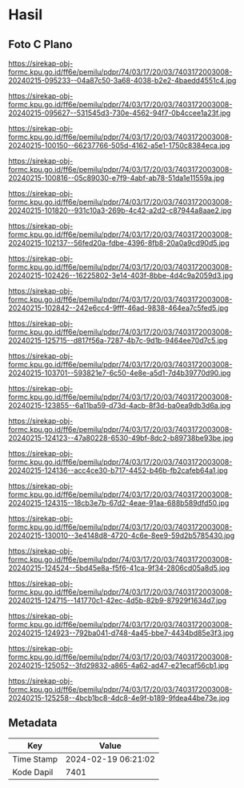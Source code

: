 # Hasil

## Foto C Plano

https://sirekap-obj-formc.kpu.go.id/ff6e/pemilu/pdpr/74/03/17/20/03/7403172003008-20240215-095233--04a87c50-3a68-4038-b2e2-4baedd4551c4.jpg

https://sirekap-obj-formc.kpu.go.id/ff6e/pemilu/pdpr/74/03/17/20/03/7403172003008-20240215-095627--531545d3-730e-4562-94f7-0b4ccee1a23f.jpg

https://sirekap-obj-formc.kpu.go.id/ff6e/pemilu/pdpr/74/03/17/20/03/7403172003008-20240215-100150--66237766-505d-4162-a5e1-1750c8384eca.jpg

https://sirekap-obj-formc.kpu.go.id/ff6e/pemilu/pdpr/74/03/17/20/03/7403172003008-20240215-100816--05c89030-e7f9-4abf-ab78-51da1e11559a.jpg

https://sirekap-obj-formc.kpu.go.id/ff6e/pemilu/pdpr/74/03/17/20/03/7403172003008-20240215-101820--931c10a3-269b-4c42-a2d2-c87944a8aae2.jpg

https://sirekap-obj-formc.kpu.go.id/ff6e/pemilu/pdpr/74/03/17/20/03/7403172003008-20240215-102137--56fed20a-fdbe-4396-8fb8-20a0a9cd90d5.jpg

https://sirekap-obj-formc.kpu.go.id/ff6e/pemilu/pdpr/74/03/17/20/03/7403172003008-20240215-102426--16225802-3e14-403f-8bbe-4d4c9a2059d3.jpg

https://sirekap-obj-formc.kpu.go.id/ff6e/pemilu/pdpr/74/03/17/20/03/7403172003008-20240215-102842--242e6cc4-9fff-46ad-9838-464ea7c5fed5.jpg

https://sirekap-obj-formc.kpu.go.id/ff6e/pemilu/pdpr/74/03/17/20/03/7403172003008-20240215-125715--d817f56a-7287-4b7c-9d1b-9464ee70d7c5.jpg

https://sirekap-obj-formc.kpu.go.id/ff6e/pemilu/pdpr/74/03/17/20/03/7403172003008-20240215-103701--593821e7-6c50-4e8e-a5d1-7d4b39770d90.jpg

https://sirekap-obj-formc.kpu.go.id/ff6e/pemilu/pdpr/74/03/17/20/03/7403172003008-20240215-123855--6a11ba59-d73d-4acb-8f3d-ba0ea9db3d6a.jpg

https://sirekap-obj-formc.kpu.go.id/ff6e/pemilu/pdpr/74/03/17/20/03/7403172003008-20240215-124123--47a80228-6530-49bf-8dc2-b89738be93be.jpg

https://sirekap-obj-formc.kpu.go.id/ff6e/pemilu/pdpr/74/03/17/20/03/7403172003008-20240215-124136--acc4ce30-b717-4452-b46b-fb2cafeb64a1.jpg

https://sirekap-obj-formc.kpu.go.id/ff6e/pemilu/pdpr/74/03/17/20/03/7403172003008-20240215-124315--18cb3e7b-67d2-4eae-91aa-688b589dfd50.jpg

https://sirekap-obj-formc.kpu.go.id/ff6e/pemilu/pdpr/74/03/17/20/03/7403172003008-20240215-130010--3e4148d8-4720-4c6e-8ee9-59d2b5785430.jpg

https://sirekap-obj-formc.kpu.go.id/ff6e/pemilu/pdpr/74/03/17/20/03/7403172003008-20240215-124524--5bd45e8a-f5f6-41ca-9f34-2806cd05a8d5.jpg

https://sirekap-obj-formc.kpu.go.id/ff6e/pemilu/pdpr/74/03/17/20/03/7403172003008-20240215-124715--141770c1-42ec-4d5b-82b9-87929f1634d7.jpg

https://sirekap-obj-formc.kpu.go.id/ff6e/pemilu/pdpr/74/03/17/20/03/7403172003008-20240215-124923--792ba041-d748-4a45-bbe7-4434bd85e3f3.jpg

https://sirekap-obj-formc.kpu.go.id/ff6e/pemilu/pdpr/74/03/17/20/03/7403172003008-20240215-125052--3fd29832-a865-4a62-ad47-e21ecaf56cb1.jpg

https://sirekap-obj-formc.kpu.go.id/ff6e/pemilu/pdpr/74/03/17/20/03/7403172003008-20240215-125258--4bcb1bc8-4dc8-4e9f-b189-9fdea44be73e.jpg


## Metadata

| Key        | Value               |
| ---------- | ------------------- |
| Time Stamp | 2024-02-19 06:21:02 |
| Kode Dapil | 7401                |



